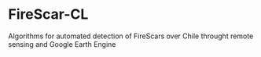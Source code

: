 # FireScar-CL
Algorithms for automated detection of FireScars over Chile throught remote sensing and Google Earth Engine
